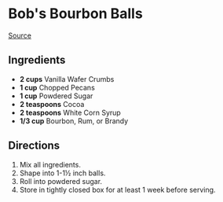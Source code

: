 # Bob's Bourbon Balls

[Source](https://twitter.com/Bob_Mondello/status/1457026578311962633?t=JnvqNTVLvASpiUSri0S-iQ&s=19)

## Ingredients

- **2 cups** Vanilla Wafer Crumbs
- **1 cup** Chopped Pecans
- **1 cup** Powdered Sugar
- **2 teaspoons** Cocoa
- **2 teaspoons** White Corn Syrup
- **1/3 cup** Bourbon, Rum, or Brandy

## Directions

1. Mix all ingredients.
1. Shape into 1-1½ inch balls.
1. Roll into powdered sugar.
1. Store in tightly closed box for at least 1 week before serving.
